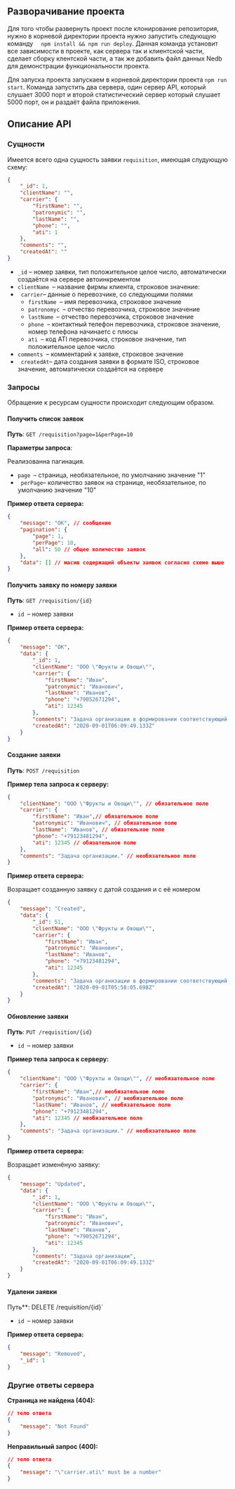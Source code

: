 ## Разворачивание проекта

Для того чтобы развернуть проект после клонирование репозитория, нужно в корневой директории проекта нужно запустить следующую команду ```  npm install && npm run deploy```. Данная команда установит все зависимости в проекте, как сервера так и клиентской части, сделает сборку клентской части, а так же добавить файл данных Nedb для демонстрации функциональности проекта.

Для запуска проекта запускаем в корневой директории проекта ```npm run start```. Команда запустить два сервера, один сервер API, который слушает 3000 порт и второй статистический сервер который слушает 5000 порт, он и раздаёт файла приложения.

## Описание API

### Сущности

Имеется всего одна сущность заявки `requisition`,   имеющая слудующую схему:

```json
{
    "_id": 1,
    "clientName": "",
    "carrier": {
 		"firstName": "",
        "patronymic": "",
        "lastName": "",
        "phone": "",
        "ati": 1
    },
    "comments": "",
    "createdAt": ""
}
```

- `_id` &ndash; номер заявки, тип положительное целое число, автоматически создаётся на сервере автоинкрементом
- `clientName `&ndash; название фирмы клиента, строковое значение:
- ` carrier`&ndash; данные о перевозчике, со следующими полями
  - `firstName `&ndash; имя перевозчика, строковое значение
  - `patronomyc `&ndash; отчество перевозчика, строковое значение
  - `lastName `&ndash; отчество перевозчика, строковое значение
  - `phone `&ndash; контактный телефон перевозчика, строковое значение, номер телефона начинаетс с плюсы
  - `ati `&ndash; код ATI перевозчика, строковое значение, тип положительное целое число
- `comments `&ndash; комментарий к заявке, строковое значение
- ` createdAt`&ndash; дата создания заявки в формате ISO, строковое значение, автоматически создаётся на сервере

### Запросы

Обращение к ресурсам сущности происходит следующим образом.

#### Получить список заявок

**Путь**: `GET /requisition?page=1&perPage=10`

**Параметры запроса**:

Реализованна пагинация.

- `page `&ndash; страница, необязательное, по умолчанию значение "1"
- ` perPage`&ndash; количество заявок на странице, необязательное, по умолчанию значение "10"

**Пример ответа сервера:**

```json
{
    "message": "OK", // сообщение
    "pagination": {
        "page": 1,
        "perPage": 10,
        "all": 50 // общее количество заявок
    },
    "data": [] // масив содержащий объекты заявок согласно схеме выше
}
```

#### Получить заявку по номеру заявки

**Путь**: `GET /requisition/{id}`

- `id `&ndash; номер заявки

**Пример ответа сервера:**

```json
{
    "message": "OK",
    "data": {
        "_id": 1,
        "clientName": "ООО \"Фрукты и Овощи\"",
        "carrier": {
            "firstName": "Иван",
            "patronymic": "Иванович",
            "lastName": "Иванов",
            "phone": "+79052671294",
            "ati": 12345
        },
        "comments": "Задача организации в формировании соответствующий условий.",
        "createdAt": "2020-09-01T06:09:49.133Z"
    }
}
```



#### Создание заявки

**Путь**: `POST /requisition`

**Пример тела запроса к серверу:**

```json
{
    "clientName": "ООО \"Фрукты и Овощи\"", // обязательное поле
    "carrier": {
        "firstName": "Иван",// обязательное поле
        "patronymic": "Иванович", // обязательное поле
        "lastName": "Иванов", // обязательное поле
        "phone": "+79123481294",
        "ati": 12345 // обязательное поле
    },
    "comments": "Задача организации." // необязательное поле
}
```

**Пример ответа сервера:**

Возращает созданную заявку с датой создания и с её номером

```json
{
    "message": "Created",
    "data": {
        "_id": 51,
        "clientName": "ООО \"Фрукты и Овощи\"",
        "carrier": {
            "firstName": "Иван",
            "patronymic": "Иванович",
            "lastName": "Иванов",
            "phone": "+79123481294",
            "ati": 12345
        },
        "comments": "Задача организации в формировании соответствующий условий.",
        "createdAt": "2020-09-01T05:58:05.698Z"
    }
}
```

#### Обновление заявки

**Путь**: `PUT /requisition/{id}`

- `id `&ndash; номер заявки

**Пример тела запроса к серверу:**

```json
{
    "clientName": "ООО \"Фрукты и Овощи\"", // необязательное поле
    "carrier": {
        "firstName": "Иван",// необязательное поле
        "patronymic": "Иванович", // необязательное поле
        "lastName": "Иванов", // необязательное поле
        "phone": "+79123481294",
        "ati": 12345 // необязательное поле
    },
    "comments": "Задача организации." // необязательное поле
}
```

**Пример ответа сервера:**

Возращает изменёную заявку:

```json
{
    "message": "Updated",
    "data": {
        "_id": 1,
        "clientName": "ООО \"Фрукты и Овощи\"",
        "carrier": {
            "firstName": "Иван",
            "patronymic": "Иванович",
            "lastName": "Иванов",
            "phone": "+79052671294",
            "ati": 12345
        },
        "comments": "Задача организации",
        "createdAt": "2020-09-01T06:09:49.133Z"
    }
}
```

#### Удалени заявки

Путь**: DELETE /requisition/{id}`

- `id `&ndash; номер заявки

**Пример ответа сервера:**

```json
{
    "message": "Removed",
    "_id": 1
}
```

### Другие ответы сервера

**Страница не найдена (404):**

```json
// тело ответа
{
    "message": "Not Found"
}
```

**Неправильный запрос (400):**

```json
// тело ответа
{
    "message": "\"carrier.ati\" must be a number"
}
```

